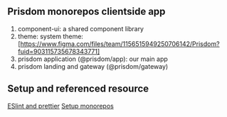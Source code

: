 ## Prisdom monorepos clientside app

1. component-ui: a shared component library
2. theme: system theme: [https://www.figma.com/files/team/1156515949250706142/Prisdom?fuid=903115735678343771]
3. prisdom application (@prisdom/app): our main app
4. prisdom landing and gateway (@prisdom/gateway)

## Setup and referenced resource

[ESlint and prettier](https://dev.to/monfernape/enforce-husky-pre-commit-with-eslint-prettier-in-monorepo-55jc)
[Setup monorepos ](https://jibin.tech/blog/monorepo-with-create-react-app/)
